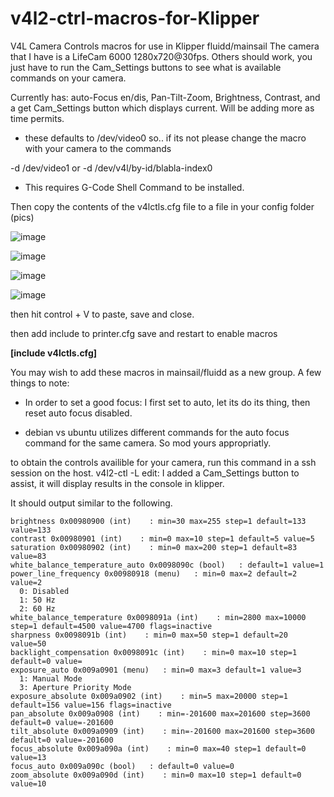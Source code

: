 # v4l2-ctrl-macros-for-Klipper
V4L Camera Controls macros for use in Klipper fluidd/mainsail
The camera that I have is a LifeCam 6000 1280x720@30fps. Others should work, you just have to run the Cam_Settings buttons to see what is available commands on your camera.

Currently has:
auto-Focus en/dis, Pan-Tilt-Zoom, Brightness, Contrast, and a get Cam_Settings button which displays current.
Will be adding more as time permits.

* these defaults to /dev/video0 so.. if its not please change the macro with your camera to the commands

-d /dev/video1
or
-d /dev/v4l/by-id/blabla-index0

* This requires G-Code Shell Command to be installed.

Then copy the contents of the v4lctls.cfg file to a file in your config folder (pics) 

![image](https://github.com/DaVinci-10/v4l2-ctrl-macros-for-Klipper/assets/1100376/656d081f-9b5c-4fca-928c-cb54b70dda5f)

![image](https://github.com/DaVinci-10/v4l2-ctrl-macros-for-Klipper/assets/1100376/f500f2d4-05ed-4d59-b4df-1317fdd000fd)

![image](https://github.com/DaVinci-10/v4l2-ctrl-macros-for-Klipper/assets/1100376/553642f2-fe1b-4b47-b43f-6e0711ffc202)

![image](https://github.com/DaVinci-10/v4l2-ctrl-macros-for-Klipper/assets/1100376/b4e8d938-2b42-4295-975a-a7d2063189d6)

then hit control + V to paste, save and close. 

then add include to printer.cfg save and restart to enable macros

**[include v4lctls.cfg]**

You may wish to add these macros in mainsail/fluidd as a new group.
A few things to note:

* In order to set a good focus: I first set to auto, let its do its thing, then reset auto focus disabled.

* debian vs ubuntu utilizes different commands for the auto focus command for the same camera.
So mod yours appropriatly.

to obtain the controls availible for your camera, run this command in a ssh session on the host.
v4l2-ctl -L
edit: I added a Cam_Settings button to assist, it will display results in the console in klipper.

It should output similar to the following.


```
brightness 0x00980900 (int)    : min=30 max=255 step=1 default=133 value=133
contrast 0x00980901 (int)    : min=0 max=10 step=1 default=5 value=5
saturation 0x00980902 (int)    : min=0 max=200 step=1 default=83 value=83
white_balance_temperature_auto 0x0098090c (bool)   : default=1 value=1
power_line_frequency 0x00980918 (menu)   : min=0 max=2 default=2 value=2
  0: Disabled
  1: 50 Hz
  2: 60 Hz
white_balance_temperature 0x0098091a (int)    : min=2800 max=10000 step=1 default=4500 value=4700 flags=inactive
sharpness 0x0098091b (int)    : min=0 max=50 step=1 default=20 value=50
backlight_compensation 0x0098091c (int)    : min=0 max=10 step=1 default=0 value=
exposure_auto 0x009a0901 (menu)   : min=0 max=3 default=1 value=3
  1: Manual Mode
  3: Aperture Priority Mode
exposure_absolute 0x009a0902 (int)    : min=5 max=20000 step=1 default=156 value=156 flags=inactive
pan_absolute 0x009a0908 (int)    : min=-201600 max=201600 step=3600 default=0 value=-201600
tilt_absolute 0x009a0909 (int)    : min=-201600 max=201600 step=3600 default=0 value=-201600
focus_absolute 0x009a090a (int)    : min=0 max=40 step=1 default=0 value=13
focus_auto 0x009a090c (bool)   : default=0 value=0
zoom_absolute 0x009a090d (int)    : min=0 max=10 step=1 default=0 value=10
```
